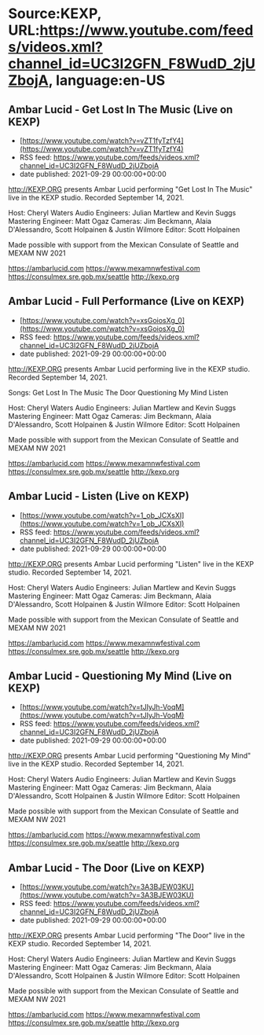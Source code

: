 # Source:KEXP, URL:https://www.youtube.com/feeds/videos.xml?channel_id=UC3I2GFN_F8WudD_2jUZbojA, language:en-US

## Ambar Lucid -  Get Lost In The Music (Live on KEXP)
 - [https://www.youtube.com/watch?v=vZT1fyTzfY4](https://www.youtube.com/watch?v=vZT1fyTzfY4)
 - RSS feed: https://www.youtube.com/feeds/videos.xml?channel_id=UC3I2GFN_F8WudD_2jUZbojA
 - date published: 2021-09-29 00:00:00+00:00

http://KEXP.ORG presents Ambar Lucid performing "Get Lost In The Music" live in the KEXP studio. Recorded September 14, 2021.

Host: Cheryl Waters
Audio Engineers: Julian Martlew and Kevin Suggs
Mastering Engineer: Matt Ogaz
Cameras: Jim Beckmann, Alaia D'Alessandro, Scott Holpainen & Justin Wilmore
Editor: Scott Holpainen

Made possible with support from the Mexican Consulate of Seattle and MEXAM NW 2021

https://ambarlucid.com
https://www.mexamnwfestival.com
https://consulmex.sre.gob.mx/seattle
http://kexp.org

## Ambar Lucid - Full Performance (Live on KEXP)
 - [https://www.youtube.com/watch?v=xsGoiosXg_0](https://www.youtube.com/watch?v=xsGoiosXg_0)
 - RSS feed: https://www.youtube.com/feeds/videos.xml?channel_id=UC3I2GFN_F8WudD_2jUZbojA
 - date published: 2021-09-29 00:00:00+00:00

http://KEXP.ORG presents Ambar Lucid performing live in the KEXP studio. Recorded September 14, 2021.

Songs:
Get Lost In The Music
The Door
Questioning My Mind
Listen

Host: Cheryl Waters
Audio Engineers: Julian Martlew and Kevin Suggs
Mastering Engineer: Matt Ogaz
Cameras: Jim Beckmann, Alaia D'Alessandro, Scott Holpainen & Justin Wilmore
Editor: Scott Holpainen

Made possible with support from the Mexican Consulate of Seattle and MEXAM NW 2021

https://ambarlucid.com
https://www.mexamnwfestival.com
https://consulmex.sre.gob.mx/seattle
http://kexp.org

## Ambar Lucid - Listen (Live on KEXP)
 - [https://www.youtube.com/watch?v=1_ob_JCXsXI](https://www.youtube.com/watch?v=1_ob_JCXsXI)
 - RSS feed: https://www.youtube.com/feeds/videos.xml?channel_id=UC3I2GFN_F8WudD_2jUZbojA
 - date published: 2021-09-29 00:00:00+00:00

http://KEXP.ORG presents Ambar Lucid performing "Listen" live in the KEXP studio. Recorded September 14, 2021.

Host: Cheryl Waters
Audio Engineers: Julian Martlew and Kevin Suggs
Mastering Engineer: Matt Ogaz
Cameras: Jim Beckmann, Alaia D'Alessandro, Scott Holpainen & Justin Wilmore
Editor: Scott Holpainen

Made possible with support from the Mexican Consulate of Seattle and MEXAM NW 2021

https://ambarlucid.com
https://www.mexamnwfestival.com
https://consulmex.sre.gob.mx/seattle
http://kexp.org

## Ambar Lucid - Questioning My Mind (Live on KEXP)
 - [https://www.youtube.com/watch?v=tJIyJh-VoqM](https://www.youtube.com/watch?v=tJIyJh-VoqM)
 - RSS feed: https://www.youtube.com/feeds/videos.xml?channel_id=UC3I2GFN_F8WudD_2jUZbojA
 - date published: 2021-09-29 00:00:00+00:00

http://KEXP.ORG presents Ambar Lucid performing "Questioning My Mind" live in the KEXP studio. Recorded September 14, 2021.

Host: Cheryl Waters
Audio Engineers: Julian Martlew and Kevin Suggs
Mastering Engineer: Matt Ogaz
Cameras: Jim Beckmann, Alaia D'Alessandro, Scott Holpainen & Justin Wilmore
Editor: Scott Holpainen

Made possible with support from the Mexican Consulate of Seattle and MEXAM NW 2021

https://ambarlucid.com
https://www.mexamnwfestival.com
https://consulmex.sre.gob.mx/seattle
http://kexp.org

## Ambar Lucid - The Door (Live on KEXP)
 - [https://www.youtube.com/watch?v=3A3BJEW03KU](https://www.youtube.com/watch?v=3A3BJEW03KU)
 - RSS feed: https://www.youtube.com/feeds/videos.xml?channel_id=UC3I2GFN_F8WudD_2jUZbojA
 - date published: 2021-09-29 00:00:00+00:00

http://KEXP.ORG presents Ambar Lucid performing "The Door" live in the KEXP studio. Recorded September 14, 2021.

Host: Cheryl Waters
Audio Engineers: Julian Martlew and Kevin Suggs
Mastering Engineer: Matt Ogaz
Cameras: Jim Beckmann, Alaia D'Alessandro, Scott Holpainen & Justin Wilmore
Editor: Scott Holpainen

Made possible with support from the Mexican Consulate of Seattle and MEXAM NW 2021

https://ambarlucid.com
https://www.mexamnwfestival.com
https://consulmex.sre.gob.mx/seattle
http://kexp.org

